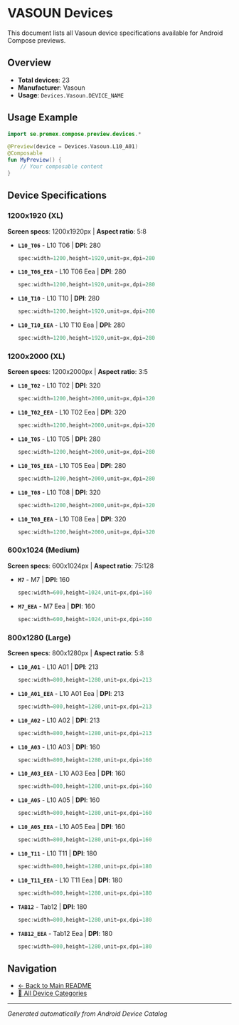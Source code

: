 # VASOUN Devices

This document lists all Vasoun device specifications available for Android Compose previews.

## Overview

- **Total devices**: 23
- **Manufacturer**: Vasoun
- **Usage**: `Devices.Vasoun.DEVICE_NAME`

## Usage Example

```kotlin
import se.premex.compose.preview.devices.*

@Preview(device = Devices.Vasoun.L10_A01)
@Composable
fun MyPreview() {
    // Your composable content
}
```

## Device Specifications

### 1200x1920 (XL)

**Screen specs**: 1200x1920px | **Aspect ratio**: 5:8

- **`L10_T06`** - L10 T06 | **DPI**: 280
  ```kotlin
  spec:width=1200,height=1920,unit=px,dpi=280
  ```

- **`L10_T06_EEA`** - L10 T06 Eea | **DPI**: 280
  ```kotlin
  spec:width=1200,height=1920,unit=px,dpi=280
  ```

- **`L10_T10`** - L10 T10 | **DPI**: 280
  ```kotlin
  spec:width=1200,height=1920,unit=px,dpi=280
  ```

- **`L10_T10_EEA`** - L10 T10 Eea | **DPI**: 280
  ```kotlin
  spec:width=1200,height=1920,unit=px,dpi=280
  ```

### 1200x2000 (XL)

**Screen specs**: 1200x2000px | **Aspect ratio**: 3:5

- **`L10_T02`** - L10 T02 | **DPI**: 320
  ```kotlin
  spec:width=1200,height=2000,unit=px,dpi=320
  ```

- **`L10_T02_EEA`** - L10 T02 Eea | **DPI**: 320
  ```kotlin
  spec:width=1200,height=2000,unit=px,dpi=320
  ```

- **`L10_T05`** - L10 T05 | **DPI**: 280
  ```kotlin
  spec:width=1200,height=2000,unit=px,dpi=280
  ```

- **`L10_T05_EEA`** - L10 T05 Eea | **DPI**: 280
  ```kotlin
  spec:width=1200,height=2000,unit=px,dpi=280
  ```

- **`L10_T08`** - L10 T08 | **DPI**: 320
  ```kotlin
  spec:width=1200,height=2000,unit=px,dpi=320
  ```

- **`L10_T08_EEA`** - L10 T08 Eea | **DPI**: 320
  ```kotlin
  spec:width=1200,height=2000,unit=px,dpi=320
  ```

### 600x1024 (Medium)

**Screen specs**: 600x1024px | **Aspect ratio**: 75:128

- **`M7`** - M7 | **DPI**: 160
  ```kotlin
  spec:width=600,height=1024,unit=px,dpi=160
  ```

- **`M7_EEA`** - M7 Eea | **DPI**: 160
  ```kotlin
  spec:width=600,height=1024,unit=px,dpi=160
  ```

### 800x1280 (Large)

**Screen specs**: 800x1280px | **Aspect ratio**: 5:8

- **`L10_A01`** - L10 A01 | **DPI**: 213
  ```kotlin
  spec:width=800,height=1280,unit=px,dpi=213
  ```

- **`L10_A01_EEA`** - L10 A01 Eea | **DPI**: 213
  ```kotlin
  spec:width=800,height=1280,unit=px,dpi=213
  ```

- **`L10_A02`** - L10 A02 | **DPI**: 213
  ```kotlin
  spec:width=800,height=1280,unit=px,dpi=213
  ```

- **`L10_A03`** - L10 A03 | **DPI**: 160
  ```kotlin
  spec:width=800,height=1280,unit=px,dpi=160
  ```

- **`L10_A03_EEA`** - L10 A03 Eea | **DPI**: 160
  ```kotlin
  spec:width=800,height=1280,unit=px,dpi=160
  ```

- **`L10_A05`** - L10 A05 | **DPI**: 160
  ```kotlin
  spec:width=800,height=1280,unit=px,dpi=160
  ```

- **`L10_A05_EEA`** - L10 A05 Eea | **DPI**: 160
  ```kotlin
  spec:width=800,height=1280,unit=px,dpi=160
  ```

- **`L10_T11`** - L10 T11 | **DPI**: 180
  ```kotlin
  spec:width=800,height=1280,unit=px,dpi=180
  ```

- **`L10_T11_EEA`** - L10 T11 Eea | **DPI**: 180
  ```kotlin
  spec:width=800,height=1280,unit=px,dpi=180
  ```

- **`TAB12`** - Tab12 | **DPI**: 180
  ```kotlin
  spec:width=800,height=1280,unit=px,dpi=180
  ```

- **`TAB12_EEA`** - Tab12 Eea | **DPI**: 180
  ```kotlin
  spec:width=800,height=1280,unit=px,dpi=180
  ```

## Navigation

- [← Back to Main README](../../README.md)
- [📱 All Device Categories](../README.md)

---
*Generated automatically from Android Device Catalog*
